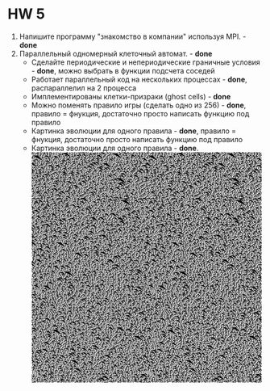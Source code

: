# HW 5

1. Напишите программу "знакомство в компании" используя MPI. - **done**
2. Параллельный одномерный клеточный автомат. - **done**
    - Сделайте периодические и непериодические граничные условия - **done**, можно выбрать в функции подсчета соседей
    - Работает параллельный код на нескольких процессах - **done**, распараллелил на 2 процесса
    - Имплементированы клетки-призраки (ghost cells) - **done**
    - Можно поменять правило игры (сделать одно из 256) - **done**, правило = фнукция, достаточно просто написать функцию под правило
    - Картинка эволюции для одного правила - **done**, правило = фнукция, достаточно просто написать функцию под правило
    - Картинка эволюции для одного правила - **done**.  
![Картинка эволюции для одного правила](https://raw.githubusercontent.com/alexyar88/made_hpc_2020/master/hw5/2_cellular_automata/cellular_automata_parallel.bmp?token=AALS5M72SDYHY33EFZBUVOS7SGDEW)
    
  
